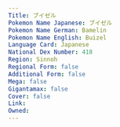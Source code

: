 ```yaml
---
﻿Title: ブイゼル
Pokemon Name Japanese: ブイゼル
Pokemon Name German: Bamelin
Pokemon Name English: Buizel
Language Card: Japanese
National Dex Number: 418
Region: Sinnoh
Regional Form: false
Additional Form: false
Mega: false
Gigantamax: false
Cover: false
Link: 
Owned: 
---
```

